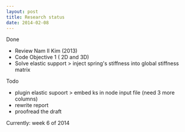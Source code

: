 ```yaml
---
layout: post
title: Research status
date: 2014-02-08
---
```


Done  

* Review Nam Il Kim (2013)
* Code Objective 1 ( 2D and 3D)
* Solve elastic support > inject spring's stiffness into global stiffness matrix

Todo  

* plugin elastic supoort > embed ks in node input file (need 3 more columns)
* rewrite report
* proofread the draft

Currently: week 6 of 2014


